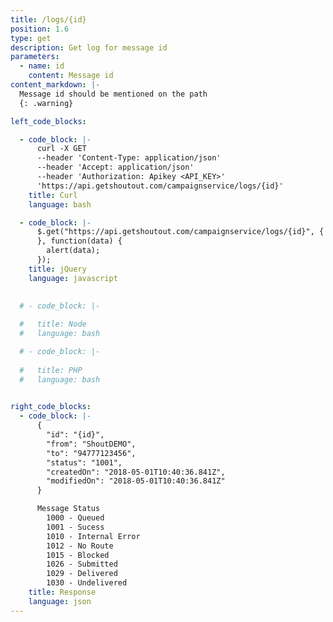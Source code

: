 ```yaml
---
title: /logs/{id}
position: 1.6
type: get
description: Get log for message id
parameters:
  - name: id
    content: Message id
content_markdown: |-
  Message id should be mentioned on the path
  {: .warning}

left_code_blocks:

  - code_block: |-
      curl -X GET 
      --header 'Content-Type: application/json' 
      --header 'Accept: application/json' 
      --header 'Authorization: Apikey <API_KEY>' 
      'https://api.getshoutout.com/campaignservice/logs/{id}'
    title: Curl
    language: bash

  - code_block: |-
      $.get("https://api.getshoutout.com/campaignservice/logs/{id}", {
      }, function(data) {
        alert(data);
      });
    title: jQuery
    language: javascript
  

  # - code_block: |-
      
  #   title: Node
  #   language: bash

  # - code_block: |-
      
  #   title: PHP
  #   language: bash
 

right_code_blocks:
  - code_block: |-
      {
        "id": "{id}",
        "from": "ShoutDEMO",
        "to": "94777123456",
        "status": "1001",
        "createdOn": "2018-05-01T10:40:36.841Z",
        "modifiedOn": "2018-05-01T10:40:36.841Z"
      }

      Message Status
        1000 - Queued
        1001 - Sucess
        1010 - Internal Error
        1012 - No Route
        1015 - Blocked
        1026 - Submitted
        1029 - Delivered
        1030 - Undelivered
    title: Response
    language: json
---
```



